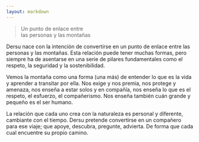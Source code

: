 ```yaml
---
layout: markdown
---
```


> Un punto de enlace entre\
las personas y las montañas

Dersu nace con la intención de convertirse en un punto de enlace entre las personas y las montañas. Esta relación puede tener muchas formas, pero siempre ha de asentarse en una serie de pìlares fundamentales como el respeto, la seguridad y la sostenibilidad.

Vemos la montaña como una forma (una más) de entender lo que es la vida y aprender a transitar por ella. Nos exige y nos premia, nos protege y amenaza, nos enseña a estar solos y en compañía, nos enseña lo que es el respeto, el esfuerzo, el compañerismo. Nos enseña también cuán grande y pequeño es el ser humano.

La relación que cada uno crea con la naturaleza es personal y diferente, cambiante con el tiempo. Dersu pretende convertirse en un compañero para ese viaje; que apoye, descubra, pregunte, advierta. De forma que cada cual encuentre su propio camino.
